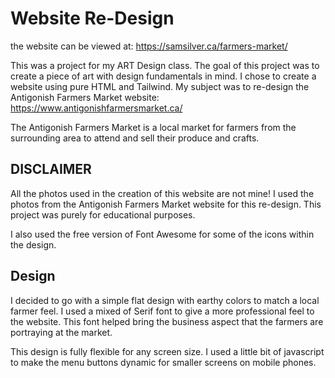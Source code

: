 # Website Re-Design

the website can be viewed at: https://samsilver.ca/farmers-market/

This was a project for my ART Design class. The goal of this project was to create a piece of art with design fundamentals in mind. I chose to create a website using pure HTML and Tailwind. My subject was to re-design the Antigonish Farmers Market website: https://www.antigonishfarmersmarket.ca/

The Antigonish Farmers Market is a local market for farmers from the surrounding area to attend and sell their produce and crafts.

## DISCLAIMER

All the photos used in the creation of this website are not mine! I used the photos from the Antigonish Farmers Market website for this re-design. This project was purely for educational purposes.

I also used the free version of Font Awesome for some of the icons within the design.

## Design

I decided to go with a simple flat design with earthy colors to match a local farmer feel. I used a mixed of Serif font to give a more professional feel to the website. This font helped bring the business aspect that the farmers are portraying at the market.

This design is fully flexible for any screen size. I used a little bit of javascript to make the menu buttons dynamic for smaller screens on mobile phones.
